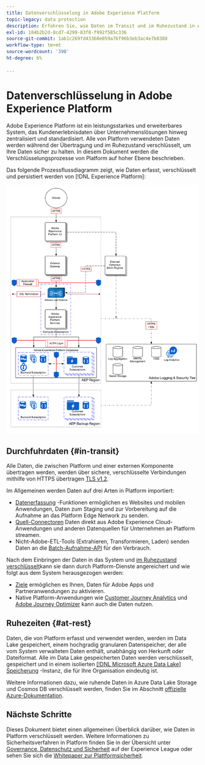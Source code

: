 ```yaml
---
title: Datenverschlüsselung in Adobe Experience Platform
topic-legacy: data protection
description: Erfahren Sie, wie Daten im Transit und im Ruhezustand in Adobe Experience Platform verschlüsselt werden.
exl-id: 184b2b2d-8cd7-4299-83f8-f992f585c336
source-git-commit: 1ab1c269fd43368e059a76f96b3eb3ac4e7b8388
workflow-type: tm+mt
source-wordcount: '398'
ht-degree: 6%

---
```


# Datenverschlüsselung in Adobe Experience Platform

Adobe Experience Platform ist ein leistungsstarkes und erweiterbares System, das Kundenerlebnisdaten über Unternehmenslösungen hinweg zentralisiert und standardisiert. Alle von Platform verwendeten Daten werden während der Übertragung und im Ruhezustand verschlüsselt, um Ihre Daten sicher zu halten. In diesem Dokument werden die Verschlüsselungsprozesse von Platform auf hoher Ebene beschrieben.

Das folgende Prozessflussdiagramm zeigt, wie Daten erfasst, verschlüsselt und persistiert werden von [!DNL Experience Platform]:

![](../images/governance-privacy-security/encryption/flow.png)

## Durchfuhrdaten {#in-transit}

Alle Daten, die zwischen Platform und einer externen Komponente übertragen werden, werden über sichere, verschlüsselte Verbindungen mithilfe von HTTPS übertragen [TLS v1.2](https://datatracker.ietf.org/doc/html/rfc5246).

Im Allgemeinen werden Daten auf drei Arten in Platform importiert:

* [Datenerfassung](../../collection/home.md) -Funktionen ermöglichen es Websites und mobilen Anwendungen, Daten zum Staging und zur Vorbereitung auf die Aufnahme an das Platform Edge Network zu senden.
* [Quell-Connectoren](../../sources/home.md) Daten direkt aus Adobe Experience Cloud-Anwendungen und anderen Datenquellen für Unternehmen an Platform streamen.
* Nicht-Adobe-ETL-Tools (Extrahieren, Transformieren, Laden) senden Daten an die [Batch-Aufnahme-API](../../ingestion/batch-ingestion/overview.md) für den Verbrauch.

Nach dem Einbringen der Daten in das System und [im Ruhezustand verschlüsselt](#at-rest)kann sie dann durch Platform-Dienste angereichert und wie folgt aus dem System herausgezogen werden:

* [Ziele](../../destinations/home.md) ermöglichen es Ihnen, Daten für Adobe Apps und Partneranwendungen zu aktivieren.
* Native Platform-Anwendungen wie [Customer Journey Analytics](https://experienceleague.adobe.com/docs/analytics-platform/using/cja-overview/cja-overview.html?lang=de) und [Adobe Journey Optimizer](https://experienceleague.adobe.com/docs/journey-optimizer/using/ajo-home.html?lang=de) kann auch die Daten nutzen.

## Ruhezeiten {#at-rest}

Daten, die von Platform erfasst und verwendet werden, werden im Data Lake gespeichert, einem hochgradig granularen Datenspeicher, der alle vom System verwalteten Daten enthält, unabhängig von Herkunft oder Dateiformat. Alle im Data Lake gespeicherten Daten werden verschlüsselt, gespeichert und in einem isolierten [[!DNL Microsoft Azure Data Lake] Speicherung](https://docs.microsoft.com/en-us/azure/storage/blobs/data-lake-storage-introduction) -Instanz, die für Ihre Organisation eindeutig ist.

Weitere Informationen dazu, wie ruhende Daten in Azure Data Lake Storage und Cosmos DB verschlüsselt werden, finden Sie im Abschnitt [offizielle Azure-Dokumentation](https://docs.microsoft.com/de-de/azure/data-lake-store/data-lake-store-encryption).

## Nächste Schritte

Dieses Dokument bietet einen allgemeinen Überblick darüber, wie Daten in Platform verschlüsselt werden. Weitere Informationen zu Sicherheitsverfahren in Platform finden Sie in der Übersicht unter [Governance, Datenschutz und Sicherheit](./overview.md) auf der Experience League oder sehen Sie sich die [Whitepaper zur Plattformsicherheit](https://www.adobe.com/content/dam/cc/en/security/pdfs/AEP_SecurityOverview.pdf).
